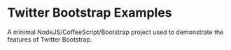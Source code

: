 Twitter Bootstrap Examples
====

A minimal NodeJS/CoffeeScript/Bootstrap project used to demonstrate the features of Twitter Bootstrap.
